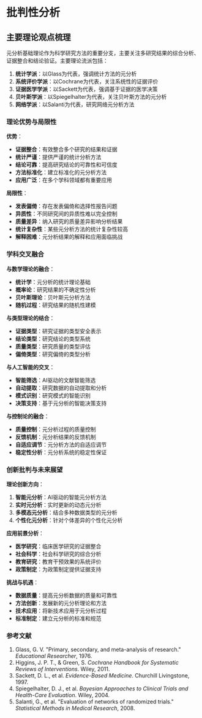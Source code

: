 # 批判性分析

## 主要理论观点梳理

元分析基础理论作为科学研究方法的重要分支，主要关注多研究结果的综合分析、证据整合和结论验证。主要理论流派包括：

1. **统计学派**：以Glass为代表，强调统计方法的元分析
2. **系统评价学派**：以Cochrane为代表，关注系统性的证据评价
3. **证据医学学派**：以Sackett为代表，强调基于证据的医学决策
4. **贝叶斯学派**：以Spiegelhalter为代表，关注贝叶斯方法的元分析
5. **网络学派**：以Salanti为代表，研究网络元分析方法

### 理论优势与局限性

**优势**：

- **证据整合**：有效整合多个研究的结果和证据
- **统计严谨**：提供严谨的统计分析方法
- **结论可靠**：提高研究结论的可靠性和可信度
- **方法标准化**：建立标准化的元分析方法
- **应用广泛**：在多个学科领域都有重要应用

**局限性**：

- **发表偏倚**：存在发表偏倚和选择性报告问题
- **异质性**：不同研究间的异质性难以完全控制
- **质量差异**：纳入研究的质量差异影响分析结果
- **统计复杂性**：某些元分析方法的统计复杂性较高
- **解释困难**：元分析结果的解释和应用面临挑战

### 学科交叉融合

**与数学理论的融合**：

- **统计学**：元分析的统计理论基础
- **概率论**：研究结果的不确定性分析
- **贝叶斯理论**：贝叶斯元分析方法
- **随机过程**：研究结果的随机性建模

**与类型理论的结合**：

- **证据类型**：研究证据的类型安全表示
- **结论类型**：研究结论的类型系统
- **质量类型**：研究质量的类型评估
- **偏倚类型**：研究偏倚的类型分析

**与人工智能的交叉**：

- **智能筛选**：AI驱动的文献智能筛选
- **自动提取**：研究数据的自动提取和分析
- **模式识别**：研究模式的智能识别
- **决策支持**：基于元分析的智能决策支持

**与控制论的融合**：

- **质量控制**：元分析过程的质量控制
- **反馈机制**：元分析结果的反馈机制
- **自适应调节**：元分析方法的自适应调节
- **稳定性分析**：元分析系统的稳定性保证

### 创新批判与未来展望

**理论创新方向**：

1. **智能元分析**：AI驱动的智能元分析方法
2. **实时元分析**：实时更新的动态元分析
3. **多模态元分析**：结合多种数据类型的元分析
4. **个性化元分析**：针对个体差异的个性化元分析

**应用前景分析**：

- **医学研究**：临床医学研究的证据整合
- **社会科学**：社会科学研究的综合分析
- **教育研究**：教育干预效果的系统评价
- **政策制定**：为政策制定提供证据支持

**挑战与机遇**：

- **数据质量**：提高元分析数据的质量和可靠性
- **方法创新**：发展新的元分析理论和方法
- **技术应用**：将新技术应用于元分析过程
- **标准制定**：建立元分析的标准和规范

### 参考文献

1. Glass, G. V. "Primary, secondary, and meta-analysis of research." *Educational Researcher*, 1976.
2. Higgins, J. P. T., & Green, S. *Cochrane Handbook for Systematic Reviews of Interventions*. Wiley, 2011.
3. Sackett, D. L., et al. *Evidence-Based Medicine*. Churchill Livingstone, 1997.
4. Spiegelhalter, D. J., et al. *Bayesian Approaches to Clinical Trials and Health-Care Evaluation*. Wiley, 2004.
5. Salanti, G., et al. "Evaluation of networks of randomized trials." *Statistical Methods in Medical Research*, 2008.
